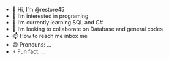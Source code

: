 - 👋 Hi, I’m @restore45
- 👀 I’m interested in programing
- 🌱 I’m currently learning SQL and C#
- 💞️ I’m looking to collaborate on Database and general codes
- 📫 How to reach me inbox me
- 😄 Pronouns: ...
- ⚡ Fun fact: ...

<!---
restore45/restore45 is a ✨ special ✨ repository because its `README.md` (this file) appears on your GitHub profile.
You can click the Preview link to take a look at your changes.
--->
